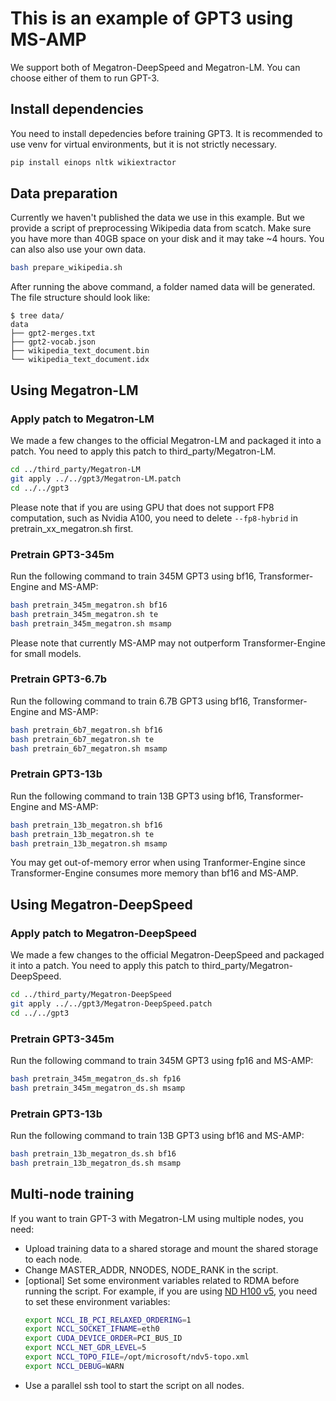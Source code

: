# This is an example of GPT3 using MS-AMP
We support both of Megatron-DeepSpeed and Megatron-LM. You can choose either of them to run GPT-3.

## Install dependencies
You need to install depedencies before training GPT3. It is recommended to use venv for virtual environments, but it is not strictly necessary.
```bash
pip install einops nltk wikiextractor
```

## Data preparation
Currently we haven't published the data we use in this example. But we provide a script of preprocessing Wikipedia data from scatch. Make sure you have more than 40GB space on your disk and it may take ~4 hours. You can also also use your own data.

```bash
bash prepare_wikipedia.sh
```
After running the above command, a folder named data will be generated. The file structure should look like:
```
$ tree data/
data
├── gpt2-merges.txt
├── gpt2-vocab.json
├── wikipedia_text_document.bin
└── wikipedia_text_document.idx
```

## Using Megatron-LM

### Apply patch to Megatron-LM
We made a few changes to the official Megatron-LM and packaged it into a patch. You need to apply this patch to third_party/Megatron-LM.
```bash
cd ../third_party/Megatron-LM
git apply ../../gpt3/Megatron-LM.patch
cd ../../gpt3
```

Please note that if you are using GPU that does not support FP8 computation, such as Nvidia A100, you need to delete `--fp8-hybrid` in pretrain_xx_megatron.sh first.

### Pretrain GPT3-345m
Run the following command to train 345M GPT3 using bf16, Transformer-Engine and MS-AMP:
```bash
bash pretrain_345m_megatron.sh bf16
bash pretrain_345m_megatron.sh te
bash pretrain_345m_megatron.sh msamp
```

Please note that currently MS-AMP may not outperform Transformer-Engine for small models.

### Pretrain GPT3-6.7b
Run the following command to train 6.7B GPT3 using bf16, Transformer-Engine and MS-AMP:
```bash
bash pretrain_6b7_megatron.sh bf16
bash pretrain_6b7_megatron.sh te
bash pretrain_6b7_megatron.sh msamp
```

### Pretrain GPT3-13b
Run the following command to train 13B GPT3 using bf16, Transformer-Engine and MS-AMP:
```bash
bash pretrain_13b_megatron.sh bf16
bash pretrain_13b_megatron.sh te
bash pretrain_13b_megatron.sh msamp
```
You may get out-of-memory error when using Tranformer-Engine since Transformer-Engine consumes more memory than bf16 and MS-AMP. 

## Using Megatron-DeepSpeed

### Apply patch to Megatron-DeepSpeed
We made a few changes to the official Megatron-DeepSpeed and packaged it into a patch. You need to apply this patch to third_party/Megatron-DeepSpeed.
```bash
cd ../third_party/Megatron-DeepSpeed
git apply ../../gpt3/Megatron-DeepSpeed.patch
cd ../../gpt3
```

### Pretrain GPT3-345m
Run the following command to train 345M GPT3 using fp16 and MS-AMP:
```bash
bash pretrain_345m_megatron_ds.sh fp16
bash pretrain_345m_megatron_ds.sh msamp
```

### Pretrain GPT3-13b

Run the following command to train 13B GPT3 using bf16 and MS-AMP:
```bash
bash pretrain_13b_megatron_ds.sh bf16
bash pretrain_13b_megatron_ds.sh msamp
```

## Multi-node training
If you want to train GPT-3 with Megatron-LM using multiple nodes, you need:
- Upload training data to a shared storage and mount the shared storage to each node.
- Change MASTER_ADDR, NNODES, NODE_RANK in the script.
- [optional] Set some environment variables related to RDMA before running the script. For example, if you are using [ND H100 v5](https://learn.microsoft.com/en-us/azure/virtual-machines/nd-h100-v5-series), you need to set these environment variables:
  ```bash
  export NCCL_IB_PCI_RELAXED_ORDERING=1
  export NCCL_SOCKET_IFNAME=eth0
  export CUDA_DEVICE_ORDER=PCI_BUS_ID
  export NCCL_NET_GDR_LEVEL=5
  export NCCL_TOPO_FILE=/opt/microsoft/ndv5-topo.xml
  export NCCL_DEBUG=WARN
  ```
- Use a parallel ssh tool to start the script on all nodes.
